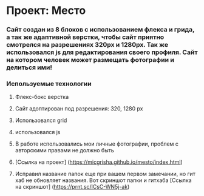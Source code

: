 # Проект: Место

### Сайт создан из 8 блоков с использованием флекса и грида, а так же адаптивной верстки, чтобы сайт приятно смотрелся на разрешениях 320px и 1280px. Так же использовался js для редактирования своего профиля. Сайт на котором человек может размещать фотографии и делиться ими!

### Используемые технологии
1. Флекс-бокс верстка
2. Сайт адоптирован под разрешения: 320, 1280 px
3. Использовался grid 
5. использовался js
6. В работе использовались мои личные фотографии, проблем с авторскими правами не должно быть
7. [Ссылка на проект] (https://micgrisha.github.io/mesto/index.html)


8. Исправил название папок еще при вашем первом замечании, но гит хаб не обновляет названия. Вот скриншот папки и гитхаба [Ссылка на скриншот] (https://prnt.sc/ICsC-WN5j-ak)
